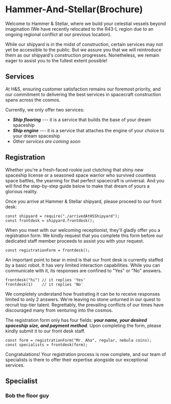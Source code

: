# Hammer-And-Stellar(Brochure)

Welcome to Hammer & Stellar, where we build your celestial vessels beyond imagination (We have recently relocated to the R43-L region due to an ongoing regional conflict at our previous location). 

While our shipyard is in the midst of construction, certain services may not yet be accessible to the public. But we assure you that we will reintroduce them as our shipyard's construction progresses. Nonetheless, we remain eager to assist you to the fullest extent possible!

## Services

At H&S, ensuring customer satisfaction remains our foremost priority, and our commitment to delivering the best services in spacecraft construction spans across the cosmos. 

Currently, we only offer two services:
- ***Ship flooring*** --- it is a service that builds the base of your dream spaceship
- ***Ship engine*** --- it is a service that attaches the engine of your choice to your dream spaceship
- _Other services are coming soon_

## Registration

Whether you're a fresh-faced rookie just clutching that shiny new spaceship license or a seasoned space warrior who survived countless space battles, the yearning for that perfect spacecraft is universal. And you will find the step-by-step guide below to make that dream of yours a glorious reality.

Once you arrive at Hammer & Stellar shipyard, please proceed to our front desk:
```
const shipyard = require("./arrivedAtHSShipyard");
const frontdesk = shipyard.frontdesk();
```
When you meet with our welcoming receptionist, they'll gladly offer you a registration form. We kindly request that you complete this form before our dedicated staff member proceeds to assist you with your request.
```
const registrationForm = frontdesk();
```
An important point to bear in mind is that our front desk is currently staffed by a basic robot. It has very limited interaction capabilities. While you can communicate with it, its responses are confined to "Yes" or "No" answers.
```
frontdesk("hi") // it replies 'Yes'
frontdesk(1)    // it replies 'No'
```
We completely understand how frustrating it can be to receive responses limited to only 2 answers. We're leaving no stone unturned in our quest to recruit top-tier talent. Regrettably, the prevailing conflicts of our times have discouraged many from venturing into the cosmos.

The registration form only has four fields: ***your name, your desired spaceship size, and payment method***. Upon completing the form, please kindly submit it to our front desk staff.
```
const form = registrationForm("Mr. Aha", regular, nebula coins);
const specialists = frontdesk(form);
```
Congratulations! Your registration process is now complete, and our team of specialists is there to offer their expertise alongside our exceptional services.

## Specialist 
### Bob the floor guy
